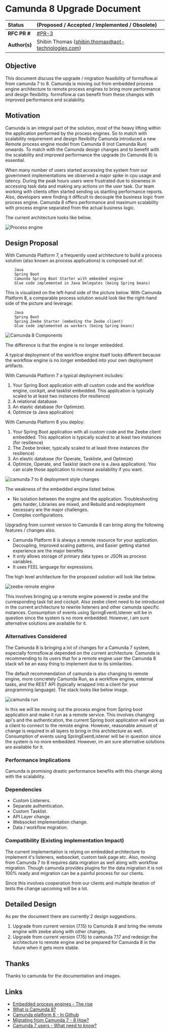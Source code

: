 # Camunda 8 Upgrade Document

| Status        | (Proposed / Accepted / Implemented / Obsolete)       |
:-------------- |:---------------------------------------------------- |
| **RFC PR #**     | [#PR-3](https://github.com/AOT-Technologies/forms-flow-ai-rfcs/pull/3) |
| **Author(s)** | Shibin Thomas (shibin.thomas@aot-technologies.com) |


## Objective

This document discuss the upgrade / migration feasibility of formsflow.ai from camunda 7 to 8. Camunda is moving out from embedded process engine architecture
to remote process engines to bring more performance and design flexibility. formsflow.ai can benefit from these changes with improved performance and scalability.


## Motivation

Camunda is an integral part of the solution, most of the heavy lifting within the application performed by the process engines.
So to match with scalability requirement and design flexibility Camunda introduced a new Remote process engine model from Camunda 8 (not Camunda Run) onwards.
To match with the Camunda design changes and to benefit with the scalability and improved performance the upgrade (to Camunda 8) is essential.

When many number of users started accessing the system from our government implementations we observed a major spike in cpu usage and latency.
During the peak hours users were frustrated due to slowness in accessing task data and making any actions on the user task. Our team working with clients often
started sending us startling performance reports. Also, developers were finding it difficult to decouple the business logic from process engine.
Camunda 8 offers performance and maximum scalability with process engine separated from the actual business logic.

The current architecture looks like below.

![Process engine](./images/camunda-embedded%20engine.jpg)

## Design Proposal

With Camunda Platform 7, a frequently used architecture to build a process solution (also known as process applications) is composed out of:
```
    Java
    Spring Boot
    Camunda Spring Boot Starter with embedded engine
    Glue code implemented in Java Delegates (being Spring beans)
```
This is visualized on the left-hand side of the picture below. With Camunda Platform 8, a comparable process solution would look like the right-hand side of the picture and leverage:
```  
    Java
    Spring Boot
    Spring Zeebe Starter (embeding the Zeebe client)
    Glue code implemented as workers (being Spring beans)
```
![Camunda 8 Components](./images/camunda-8.png)

The difference is that the engine is no longer embedded.

A typical deployment of the workflow engine itself looks different because the workflow engine is no longer embedded into your own deployment artifacts.

With Camunda Platform 7 a typical deployment includes:

1. Your Spring Boot application with all custom code and the workflow engine, cockpit, and tasklist embedded. This application is typically scaled to at least two instances (for resilience)
2. A relational database.
3. An elastic database (for Optimize).
4. Optimize (a Java application)

With Camunda Platform 8 you deploy:

1. Your Spring Boot application with all custom code and the Zeebe client embedded. This application is typically scaled to at least two instances (for resilience)
2. The Zeebe broker, typically scaled to at least three instances (for resilience)
3. An elastic database (for Operate, Taskliste, and Optimize)
4. Optimize, Operate, and Tasklist (each one is a Java application). You can scale those application to increase availability if you want.

![camunda 7 to 8 deployment style changes](./images/camunda7-8%20deployment.png)

The weakness of the embedded engine listed below.

* No isolation between the engine and the application. Troubleshooting gets harder, Libraries are mixed, and Rebuild and redeployment necessary are the major challenges.
* Complex configurations.

Upgrading from current version to Camunda 8 can bring along the following features / changes also.

* Camunda Platform 8 is always a remote resource for your application. Decoupling, Improved scaling patterns, and Easier getting started experience are the major benefits
* It only allows storage of primary data types or JSON as process variables.
* It uses FEEL language for expressions.

The high level architecture for the proposed solution will look like below.

![zeebe remote engine](./images/zeebe-remote%20engine.png)

This involves bringing up a remote engine powered in zeebe and the curresponding task list and cockpit. Also zeebe client need to be introduced in the
current architecture to rewrite listeners and other camunda specific instances.
Consumption of events using SpringEventListener will be in question since the system is no more embedded. However, i am sure alternative solutions are available for it.

### Alternatives Considered

The Camunda 8 is bringing a lot of changes for a Camunda 7 system, especially formsflow.ai depended on the current architecture. Camunda is recommending to its users that
for a remote engine user the Camunda 8 stack wll be an easy thing to implement due to its similarities. 

The default recommendation of camunda is also changing to remote engine, more concretely Camunda Run, as a workflow engine, external tasks, and the REST API (typically wrapped into a client for your programming language).
The stack looks like below image.

![camunda run](./images/camunda%20run%20-%20remote%20engine.png)

In this we will be moving out the process engine from Spring boot application and make it run as a remote service. This involves changing api's and the authentication, the current Spring boot application
will work as a client to connect to the remote engine. However, reasonable amount of change is required in all layers to bring in this architecture as well.
Consumption of events using SpringEventListener will be in question since the system is no more embedded. However, im am sure alternative solutions are available for it.

### Performance Implications

Camunda is promising drastic performance benefits with this change along with the scalability.

### Dependencies

* Custom Listeners.
* Separate authentication.
* Custom Tasklist.
* API Layer change.
* Websocket implementation change.
* Data / workflow migration.

### Compatibility (Existing implementation Impact)

The current implementation is relying on embedded architecture to implement it's listeners, websocket, custom task page etc.
Also, moving from Camunda 7 to 8 requires data migration as well along with workflow migration.
Though camunda provides plugins for the data migration it is not 100% ready and migration can be a painful process for our clients.

Since this involves cooperation from our clients and multiple iteration of tests the change upcoming will be a lot.


## Detailed Design

As per the document there are currently 2 design suggestions.
1. Upgrade from current version (7.15) to Camunda 8 and bring the remote engine with zeebe along with other changes.
2. Upgrade from current version (7.15) to camunda 7.17 and redesign the architecture to remote engine and be prepared for Camunda 8 in the future when it gets more stable.

## Thanks

Thanks to camunda for the documentation and images.

## Links

* [Embedded process engines - The rise](https://camunda.com/blog/2022/02/moving-from-embedded-to-remote-workflow-engines/)
* [What is Camunda 8?](https://docs.camunda.io/docs/components/concepts/what-is-camunda-platform-8/)
* [Camunda platform 8 - In Github](https://github.com/camunda/camunda-platform/tree/8.0.0)
* [Migrating from Camunda 7 - 8 How?](https://docs.camunda.io/docs/guides/migrating-from-camunda-platform-7/)
* [Camunda 7 users - What need to know?](https://camunda.com/blog/2022/04/camunda-platform-8-for-camunda-platform-7-users-what-you-need-to-know/)